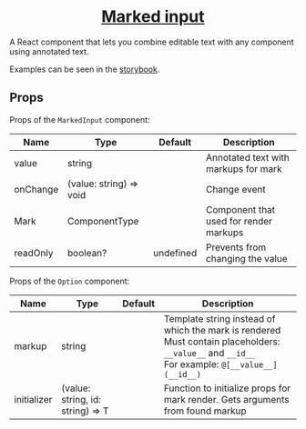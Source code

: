 <h1 align="center">
  <a href="https://marked-input.vercel.app">Marked input</a>
</h1>

A React component that lets you combine editable text with any component using annotated text.

Examples can be seen in the [storybook](https://marked-input.vercel.app).

## Props

Props of the `MarkedInput` component:

| Name     | Type                    | Default   | Description                            |
|----------|-------------------------|-----------|----------------------------------------|
| value    | string                  |           | Annotated text with markups for mark   |
| onChange | (value: string) => void |           | Change event                           |
| Mark     | ComponentType<T>        |           | Component that used for render markups |
| readOnly | boolean?                | undefined | Prevents from changing the value       |

Props of the `Option` component:

| Name        | Type                             | Default | Description                                                                                                                                            |
|-------------|----------------------------------|---------|--------------------------------------------------------------------------------------------------------------------------------------------------------|
| markup      | string                           |         | Template string instead of which the mark is rendered<br/>Must contain placeholders: `__value__` and `__id__`<br/> For example: `@[__value__](__id__)` |
| initializer | (value: string, id: string) => T |         | Function to initialize props for mark render. Gets arguments from found markup                                                                         |
